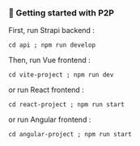 ### 🚀 Getting started with P2P

First, run Strapi backend :
```
cd api ; npm run develop
```
Then, run Vue frontend :
```
cd vite-project ; npm run dev
```
or run React frontend :
```
cd react-project ; npm run start
```
or run Angular frontend :
```
cd angular-project ; npm run start
```
